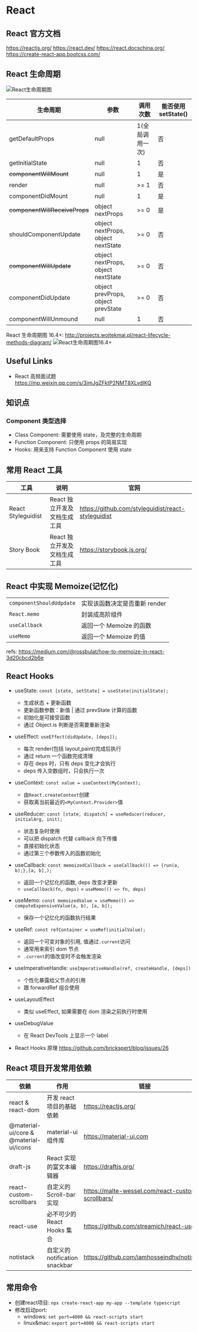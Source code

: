 # React

## React 官方文档

<https://reactjs.org/>
<https://react.dev/>
<https://react.docschina.org/>
<https://create-react-app.bootcss.com/>

## React 生命周期

![React生命周期图](React生命周期图.webp)

| 生命周期                      | 参数                               | 调用次数        | 能否使用 setState() |
| ----------------------------- | ---------------------------------- | --------------- | ------------------- |
| getDefaultProps               | null                               | 1(全局调用一次) | 否                  |
| getInitialState               | null                               | 1               | 否                  |
| ~~componentWillMount~~        | null                               | 1               | 是                  |
| render                        | null                               | >= 1            | 否                  |
| componentDidMount             | null                               | 1               | 是                  |
| ~~componentWillReceiveProps~~ | object nextProps                   | >= 0            | 是                  |
| shouldComponentUpdate         | object nextProps, object nextState | >= 0            | 否                  |
| ~~componentWillUpdate~~       | object nextProps, object nextState | >= 0            | 否                  |
| componentDidUpdate            | object prevProps, object prevState | >= 0            | 否                  |
| componentWillUnmound          | null                               | 1               | 否                  |

React 生命周期图 16.4+: <http://projects.wojtekmaj.pl/react-lifecycle-methods-diagram/>
![React生命周期图16.4+](React生命周期图16.4+.webp)

## Useful Links

- React 高频面试题 <https://mp.weixin.qq.com/s/3jmJgZFktP2NMT8XLvdIKQ>

## 知识点

### Component 类型选择

- Class Component: 需要使用 state，及完整的生命周期
- Function Component: 只使用 props 的简易实现
- Hooks: 用来支持 Function Component 使用 state

## 常用 React 工具

| 工具               | 说明                         | 官网                                                 |
| ------------------ | ---------------------------- | ---------------------------------------------------- |
| React Styleguidist | React 独立开发及文档生成工具 | <https://github.com/styleguidist/react-styleguidist> |
| Story Book         | React 独立开发及文档生成工具 | <https://storybook.js.org/>                          |

## React 中实现 Memoize(记忆化)

|                          |                               |
| ------------------------ | ----------------------------- |
| `componentShouldUdpdate` | 实现该函数决定是否重新 render |
| `React.memo`             | 封装成高阶组件                |
| `useCallback`            | 返回一个 Memoize 的函数       |
| `useMemo`                | 返回一个 Memoize 的值         |

refs: <https://medium.com/@rossbulat/how-to-memoize-in-react-3d20cbcd2b6e>

## **React Hooks**

- useState: `const [state, setState] = useState(initialState);`
  - 生成状态 + 更新函数
  - 更新函数参数：新值 | 通过 prevState 计算的函数
  - 初始化是可接受函数
  - 通过 Object.is 判断是否需要重新渲染
- useEffect: `useEffect(didUpdate, [deps]);`
  - 每次 render(包括 layout,paint)完成后执行
  - 通过 return 一个函数完成清理
  - 存在 deps 时，只有 deps 变化才会执行
  - deps 传入空数组时，只会执行一次
- useContext: `const value = useContext(MyContext);`
  - 由`React.createContext`创建
  - 获取离当前最近的`<MyContext.Provider>`值
- useReducer: `const [state, dispatch] = useReducer(reducer, initialArg, init);`
  - 状态复杂时使用
  - 可以把 dispatch 代替 callback 向下传播
  - 直接初始化状态
  - 通过第三个参数传入的函数初始化
- useCallback: `const memoizedCallback = useCallback(() => {run(a, b);},[a, b],);`
  - 返回一个记忆化的函数, deps 改变才更新
  - `useCallback(fn, deps)` = `useMemo(() => fn, deps)`
- useMemo: `const memoizedValue = useMemo(() => computeExpensiveValue(a, b), [a, b]);`
  - 保存一个记忆化的函数执行结果
- useRef: `const refContainer = useRef(initialValue);`
  - 返回一个可变对象的引用, 值通过`.current`访问
  - 通常用来索引 dom 节点
  - `.current`的值改变时不会触发渲染
- useImperativeHandle: `useImperativeHandle(ref, createHandle, [deps])`
  - 个性化暴露给父节点的引用
  - 跟 forwardRef 组合使用
- useLayoutEffect
  - 类似 useEffect, 如果需要在 dom 渲染之前执行时使用
- useDebugValue

  - 在 React DevTools 上显示一个 label

- React Hooks 原理 <https://github.com/brickspert/blog/issues/26>

## **React 项目开发常用依赖**

| 依赖                                   | 作用                           | 链接                                                |
| -------------------------------------- | ------------------------------ | --------------------------------------------------- |
| react & react-dom                      | 开发 react 项目的基础依赖      | <https://reactjs.org/>                              |
| @material-ui/core & @material-ui/icons | material-ui 组件库             | <https://material-ui.com>                           |
| draft-js                               | React 实现的富文本编辑器       | <https://draftjs.org/>                              |
| react-custom-scrollbars                | 自定义的 Scroll-bar 实现       | <https://malte-wessel.com/react-custom-scrollbars/> |
| react-use                              | 必不可少的 React Hooks 集合    | <https://github.com/streamich/react-use>            |
| notistack                              | 自定义的 notification snackbar | <https://github.com/iamhosseindhv/notistack>        |


## 常用命令

- 创建react项目: `npx create-react-app my-app --template typescript`
- 修改启动port: 
  - windows: `set port=4000 && react-scripts start`
  - linux&mac: `export port=4000 && react-scripts start`